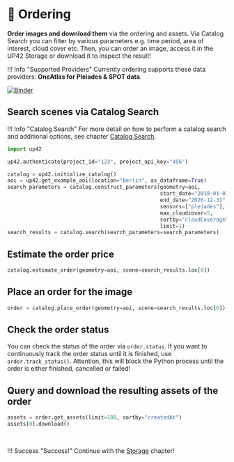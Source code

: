 # :postbox: Ordering

**Order images and download them** via the ordering and assets. 
Via Catalog Search you can filter by various parameters e.g. time period, area of interest, cloud cover etc.
Then, you can order an image, access it in the UP42 Storage or download it to inspect the result!

!!! Info "Supported Providers"
    Currently ordering supports these data providers: **OneAtlas for Pleiades & SPOT data**.


[![Binder](https://mybinder.org/badge_logo.svg)](https://mybinder.org/v2/gh/up42/up42-py/master?filepath=examples%2Fguides%2Fordering.ipynb)

## Search scenes via Catalog Search

!!! Info "Catalog Search"
    For more detail on how to perform a catalog search and additional options, see chapter [Catalog Search](./catalog.md).

```python
import up42

up42.authenticate(project_id="123", project_api_key="456")

catalog = up42.initialize_catalog()
aoi = up42.get_example_aoi(location="Berlin", as_dataframe=True)
search_parameters = catalog.construct_parameters(geometry=aoi, 
                                                 start_date="2018-01-01",
                                                 end_date="2020-12-31",
                                                 sensors=["pleiades"],
                                                 max_cloudcover=5,
                                                 sortby="cloudCoverage", 
                                                 limit=1)
search_results = catalog.search(search_parameters=search_parameters)

```

## Estimate the order price

```python
catalog.estimate_order(geometry=aoi, scene=search_results.loc[0])
```

## Place an order for the image

```python
order = catalog.place_order(geometry=aoi, scene=search_results.loc[0])
```

## Check the order status

You can check the status of the order via `order.status`. If you want to continuously track the 
order status until it is finished, use `order.track_status()`. Attention, this will block the Python process 
until the order is either finished, cancelled or failed!


## Query and download the resulting assets of the order

```python
assets = order.get_assets(limit=100, sortby="createdAt")
assets[0].download()
```

<br>

!!! Success "Success!"
    Continue with the [Storage](storage.md) chapter!
